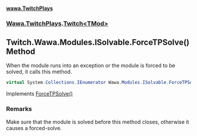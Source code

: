 #### [wawa.TwitchPlays](index.md 'index')
### [Wawa.TwitchPlays](Wawa.TwitchPlays.md 'Wawa.TwitchPlays').[Twitch&lt;TMod&gt;](Twitch_TMod_.md 'Wawa.TwitchPlays.Twitch<TMod>')

## Twitch<TMod>.Wawa.Modules.ISolvable.ForceTPSolve() Method

When the module runs into an exception or the module is forced to be solved, it calls this method.

```csharp
virtual System.Collections.IEnumerator Wawa.Modules.ISolvable.ForceTPSolve();
```

Implements [ForceTPSolve()](https://docs.microsoft.com/en-us/dotnet/api/Wawa.Modules.ISolvable.ForceTPSolve 'Wawa.Modules.ISolvable.ForceTPSolve')

### Remarks
  
Make sure that the module is solved before this method closes, otherwise it causes a forced-solve.